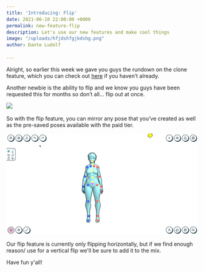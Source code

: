 ```yaml
---
title: 'Introducing: Flip'
date: 2021-06-10 22:00:00 +0000
permalink: new-feature-flip
description: Let's use our new features and make cool things
image: "/uploads/hfjdshfgjkdshg.png"
author: Dante Ludolf

---
```

Alright, so earlier this week we gave you guys the rundown on the clone feature, which you can check out [here](https://justsketch.me/new-justsketchme-feature-clone) if you haven’t already.

Another newbie is the ability to flip and we know you guys have been requested this for months so don’t all… flip out at once.

![](/uploads/hnet-image-1.gif)

So with the flip feature, you can mirror any pose that you’ve created as well as the pre-saved poses available with the paid tier.

![](/uploads/hnet-image-2.gif)

Our flip feature is currently only flipping horizontally, but if we find enough reason/ use for a vertical flip we'll be sure to add it to the mix. 

Have fun y'all!